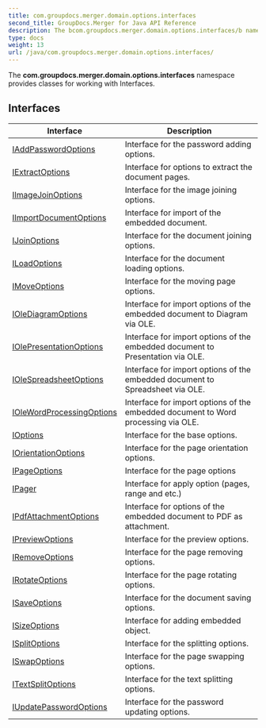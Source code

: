 ```yaml
---
title: com.groupdocs.merger.domain.options.interfaces
second_title: GroupDocs.Merger for Java API Reference
description: The bcom.groupdocs.merger.domain.options.interfaces/b namespace provides classes for working with Interfaces.
type: docs
weight: 13
url: /java/com.groupdocs.merger.domain.options.interfaces/
---
```


The **com.groupdocs.merger.domain.options.interfaces** namespace provides classes for working with Interfaces.


## Interfaces

| Interface | Description |
| --- | --- |
| [IAddPasswordOptions](../com.groupdocs.merger.domain.options.interfaces/iaddpasswordoptions) | Interface for the password adding options. |
| [IExtractOptions](../com.groupdocs.merger.domain.options.interfaces/iextractoptions) | Interface for options to extract the document pages. |
| [IImageJoinOptions](../com.groupdocs.merger.domain.options.interfaces/iimagejoinoptions) | Interface for the image joining options. |
| [IImportDocumentOptions](../com.groupdocs.merger.domain.options.interfaces/iimportdocumentoptions) | Interface for import of the embedded document. |
| [IJoinOptions](../com.groupdocs.merger.domain.options.interfaces/ijoinoptions) | Interface for the document joining options. |
| [ILoadOptions](../com.groupdocs.merger.domain.options.interfaces/iloadoptions) | Interface for the document loading options. |
| [IMoveOptions](../com.groupdocs.merger.domain.options.interfaces/imoveoptions) | Interface for the moving page options. |
| [IOleDiagramOptions](../com.groupdocs.merger.domain.options.interfaces/iolediagramoptions) | Interface for import options of the embedded document to Diagram via OLE. |
| [IOlePresentationOptions](../com.groupdocs.merger.domain.options.interfaces/iolepresentationoptions) | Interface for import options of the embedded document to Presentation via OLE. |
| [IOleSpreadsheetOptions](../com.groupdocs.merger.domain.options.interfaces/iolespreadsheetoptions) | Interface for import options of the embedded document to Spreadsheet via OLE. |
| [IOleWordProcessingOptions](../com.groupdocs.merger.domain.options.interfaces/iolewordprocessingoptions) | Interface for import options of the embedded document to Word processing via OLE. |
| [IOptions](../com.groupdocs.merger.domain.options.interfaces/ioptions) | Interface for the base options. |
| [IOrientationOptions](../com.groupdocs.merger.domain.options.interfaces/iorientationoptions) | Interface for the page orientation options. |
| [IPageOptions](../com.groupdocs.merger.domain.options.interfaces/ipageoptions) | Interface for the page options |
| [IPager](../com.groupdocs.merger.domain.options.interfaces/ipager) | Interface for apply option (pages, range and etc.) |
| [IPdfAttachmentOptions](../com.groupdocs.merger.domain.options.interfaces/ipdfattachmentoptions) | Interface for options of the embedded document to PDF as attachment. |
| [IPreviewOptions](../com.groupdocs.merger.domain.options.interfaces/ipreviewoptions) | Interface for the preview options. |
| [IRemoveOptions](../com.groupdocs.merger.domain.options.interfaces/iremoveoptions) | Interface for the page removing options. |
| [IRotateOptions](../com.groupdocs.merger.domain.options.interfaces/irotateoptions) | Interface for the page rotating options. |
| [ISaveOptions](../com.groupdocs.merger.domain.options.interfaces/isaveoptions) | Interface for the document saving options. |
| [ISizeOptions](../com.groupdocs.merger.domain.options.interfaces/isizeoptions) | Interface for adding embedded object. |
| [ISplitOptions](../com.groupdocs.merger.domain.options.interfaces/isplitoptions) | Interface for the splitting options. |
| [ISwapOptions](../com.groupdocs.merger.domain.options.interfaces/iswapoptions) | Interface for the page swapping options. |
| [ITextSplitOptions](../com.groupdocs.merger.domain.options.interfaces/itextsplitoptions) | Interface for the text splitting options. |
| [IUpdatePasswordOptions](../com.groupdocs.merger.domain.options.interfaces/iupdatepasswordoptions) | Interface for the password updating options. |
